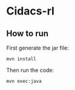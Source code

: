 # Cidacs-rl

## How to run

First generate the jar file:

```
mvn install
```

Then run the code:

```
mvn exec:java
```
